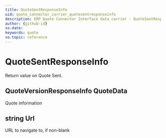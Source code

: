 ```yaml
---
title: QuoteSentResponseInfo
uid: quote_connector_carrier_quotesentresponseinfo
description: ERP Quote Connector Interface data carrier - QuoteSentResponseInfo
author: {github-id}
so.date:
keywords: quote
so.topic: reference
---
```


# QuoteSentResponseInfo

Return value on Quote Sent.

## QuoteVersionResponseInfo QuoteData

Quote information

## string Url

URL to navigate to, if non-blank
